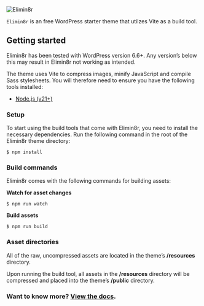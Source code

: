 ![Elimin8r](https://elimin8r.com/elimin8r-logo.svg)

`Elimin8r` is an free WordPress starter theme that utilzes Vite as a build tool.

## Getting started

Elimin8r has been tested with WordPress version 6.6+. Any version’s below this may result in Elimin8r not working as intended.

The theme uses Vite to compress images, minify JavaScript and compile Sass stylesheets. You will therefore need to ensure you have the following tools installed:

- [Node.js (v21+)](https://nodejs.org/)

### Setup

To start using the build tools that come with Elimin8r, you need to install the necessary dependencies. Run the following command in the root of the Elimin8r theme directory:

`$ npm install`

### Build commands

Elimin8r comes with the following commands for building assets:

**Watch for asset changes**

`$ npm run watch`

**Build assets**

`$ npm run build`

### Asset directories

All of the raw, uncompressed assets are located in the theme’s **/resources** directory.

Upon running the build tool, all assets in the **/resources** directory will be compressed and placed into the theme’s **/public** directory.

### Want to know more? [View the docs](https://elimin8r.test/docs/).